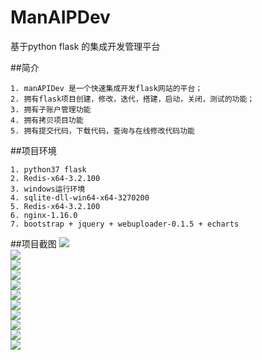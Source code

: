 # ManAIPDev
基于python flask 的集成开发管理平台

##简介

    1. manAPIDev 是一个快速集成开发flask网站的平台；
    2. 拥有flask项目创建，修改，迭代，搭建，启动，关闭，测试的功能；
    3. 拥有子账户管理功能
    4. 拥有拷贝项目功能
    5. 拥有提交代码，下载代码，查询与在线修改代码功能
    
##项目环境

    1. python37 flask
    2. Redis-x64-3.2.100
    3. windows运行环境
    4. sqlite-dll-win64-x64-3270200
    5. Redis-x64-3.2.100
    6. nginx-1.16.0
    7. bootstrap + jquery + webuploader-0.1.5 + echarts


##项目截图
    ![](http://hbsj.xyz/manapi/manapi1.png)  <br>
    ![](http://hbsj.xyz/manapi/manapi2.png)  <br>
    ![](http://hbsj.xyz/manapi/manapi3.png)  <br>
    ![](http://hbsj.xyz/manapi/manapi4.png)  <br>
    ![](http://hbsj.xyz/manapi/manapi5.png)  <br>
    ![](http://hbsj.xyz/manapi/manapi6.png)  <br>
    ![](http://hbsj.xyz/manapi/manapi7.png)  <br>
    ![](http://hbsj.xyz/manapi/manapi8.png)  <br>
    ![](http://hbsj.xyz/manapi/manapi9.png)  <br>
    ![](http://hbsj.xyz/manapi/manapi10.png)  <br>
    ![](http://hbsj.xyz/manapi/manapi11.png)  <br>
